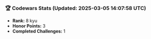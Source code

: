 ### 🏆 Codewars Stats (Updated: 2025-03-05 14:07:58 UTC)

- **Rank:** 8 kyu
- **Honor Points:** 3
- **Completed Challenges:** 1
